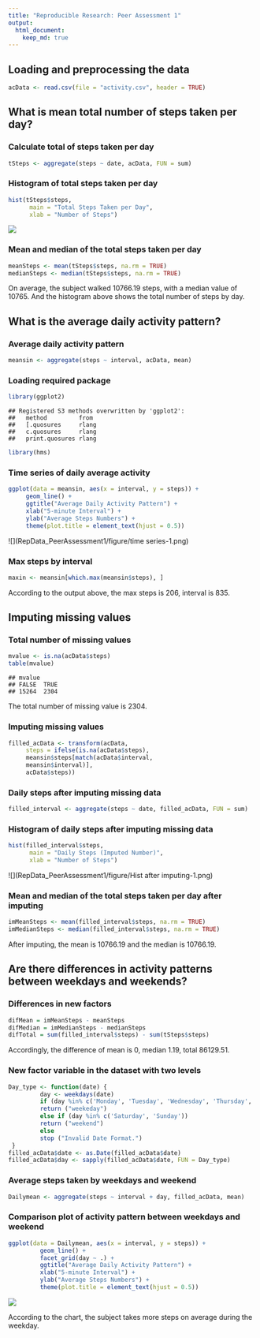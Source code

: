 ```yaml
---
title: "Reproducible Research: Peer Assessment 1"
output: 
  html_document:
    keep_md: true
---
```




## Loading and preprocessing the data


```r
acData <- read.csv(file = "activity.csv", header = TRUE)
```

## What is mean total number of steps taken per day?

### Calculate total of steps taken per day


```r
tSteps <- aggregate(steps ~ date, acData, FUN = sum)
```

### Histogram of total steps taken per day


```r
hist(tSteps$steps,
      main = "Total Steps Taken per Day",
      xlab = "Number of Steps")
```

![](RepData_PeerAssessment1/figure/histogram-1.png)<!-- -->

### Mean and median of the total steps taken per day


```r
meanSteps <- mean(tSteps$steps, na.rm = TRUE)
medianSteps <- median(tSteps$steps, na.rm = TRUE)
```

On average, the subject walked 10766.19 steps, with a median value of 10765. And the histogram above shows the total number of steps by day.

## What is the average daily activity pattern?

### Average daily activity pattern


```r
meansin <- aggregate(steps ~ interval, acData, mean)
```

### Loading required package


```r
library(ggplot2)
```

```
## Registered S3 methods overwritten by 'ggplot2':
##   method         from 
##   [.quosures     rlang
##   c.quosures     rlang
##   print.quosures rlang
```

```r
library(hms)
```

### Time series of daily average activity


```r
ggplot(data = meansin, aes(x = interval, y = steps)) +
     geom_line() +
     ggtitle("Average Daily Activity Pattern") +
     xlab("5-minute Interval") +
     ylab("Average Steps Numbers") +
     theme(plot.title = element_text(hjust = 0.5))
```

![](RepData_PeerAssessment1/figure/time series-1.png)<!-- -->

### Max steps by interval


```r
maxin <- meansin[which.max(meansin$steps), ]
```
According to the output above, the max steps is 206, interval is 835.

## Imputing missing values

### Total number of missing values


```r
mvalue <- is.na(acData$steps)
table(mvalue)
```

```
## mvalue
## FALSE  TRUE 
## 15264  2304
```
The total number of missing value is 2304.

### Imputing missing values


```r
filled_acData <- transform(acData,
     steps = ifelse(is.na(acData$steps),
     meansin$steps[match(acData$interval,
     meansin$interval)],
     acData$steps))
```

### Daily steps after imputing missing data


```r
filled_interval <- aggregate(steps ~ date, filled_acData, FUN = sum)
```

### Histogram of daily steps after imputing missing data


```r
hist(filled_interval$steps,
      main = "Daily Steps (Imputed Number)",
      xlab = "Number of Steps")
```

![](RepData_PeerAssessment1/figure/Hist after imputing-1.png)<!-- -->

### Mean and median of the total steps taken per day after imputing


```r
imMeanSteps <- mean(filled_interval$steps, na.rm = TRUE)
imMedianSteps <- median(filled_interval$steps, na.rm = TRUE)
```
After imputing, the mean is 10766.19 and the median is 10766.19.

## Are there differences in activity patterns between weekdays and weekends?

### Differences in new factors


```r
difMean = imMeanSteps - meanSteps
difMedian = imMedianSteps - medianSteps
difTotal = sum(filled_interval$steps) - sum(tSteps$steps)
```

Accordingly, the difference of mean is 0, median 1.19, total 86129.51.

### New factor variable in the dataset with two levels


```r
Day_type <- function(date) {
         day <- weekdays(date)
         if (day %in% c('Monday', 'Tuesday', 'Wednesday', 'Thursday', 'Friday'))
         return ("weekeday")
         else if (day %in% c('Saturday', 'Sunday'))
         return ("weekend")
         else
         stop ("Invalid Date Format.")
 }
filled_acData$date <- as.Date(filled_acData$date)
filled_acData$day <- sapply(filled_acData$date, FUN = Day_type)
```
 
### Average steps taken by weekdays and weekend

```r
Dailymean <- aggregate(steps ~ interval + day, filled_acData, mean)
```

### Comparison plot of activity pattern between weekdays and weekend

```r
ggplot(data = Dailymean, aes(x = interval, y = steps)) +
         geom_line() +
         facet_grid(day ~ .) +
         ggtitle("Average Daily Activity Pattern") +
         xlab("5-minute Interval") +
         ylab("Average Steps Numbers") +
         theme(plot.title = element_text(hjust = 0.5))
```

![](RepData_PeerAssessment1/figure/gplot-1.png)<!-- -->

According to the chart, the subject takes more steps on average during the weekday.
